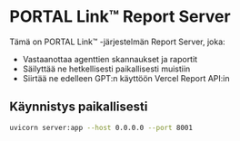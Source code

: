 # PORTAL Link™ Report Server

Tämä on PORTAL Link™ -järjestelmän Report Server, joka:

- Vastaanottaa agenttien skannaukset ja raportit
- Säilyttää ne hetkellisesti paikallisesti muistiin
- Siirtää ne edelleen GPT:n käyttöön Vercel Report API:in

## Käynnistys paikallisesti

```bash
uvicorn server:app --host 0.0.0.0 --port 8001